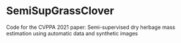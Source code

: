 # SemiSupGrassClover
Code for the CVPPA 2021 paper: Semi-supervised dry herbage mass estimation using automatic data and synthetic images
